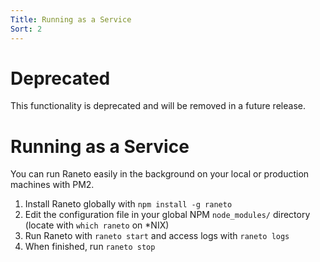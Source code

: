 ```yaml
---
Title: Running as a Service
Sort: 2
---
```


# Deprecated

This functionality is deprecated and will be removed in a future release.

# Running as a Service

You can run Raneto easily in the background on your local or production machines with PM2.

1. Install Raneto globally with `npm install -g raneto`
2. Edit the configuration file in your global NPM `node_modules/` directory (locate with `which raneto` on \*NIX)
3. Run Raneto with `raneto start` and access logs with `raneto logs`
4. When finished, run `raneto stop`
